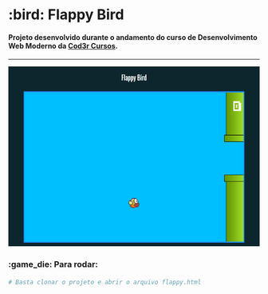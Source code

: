 <h1> :bird: Flappy Bird </h1>
<h4> Projeto desenvolvido durante o andamento do curso de Desenvolvimento Web Moderno da <a href="https://www.udemy.com/share/1013eSBEscdFxQQHQ=/">Cod3r Cursos</a>.</h4>

____
<img width="600" height="360" src="./imgs/flappy-bird.png">

<h3> :game_die: Para rodar: </h3>

```bash
# Basta clonar o projeto e abrir o arquivo flappy.html
```
